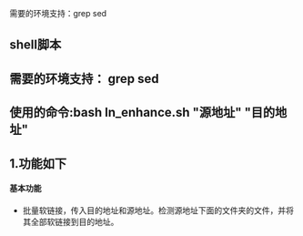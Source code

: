 
需要的环境支持：grep sed
## shell脚本 
## 需要的环境支持： grep sed
## 使用的命令:bash ln_enhance.sh "源地址" "目的地址" 
## 1.功能如下

#### 基本功能

- 批量软链接，传入目的地址和源地址。检测源地址下面的文件夹的文件，并将其全部软链接到目的地址。
